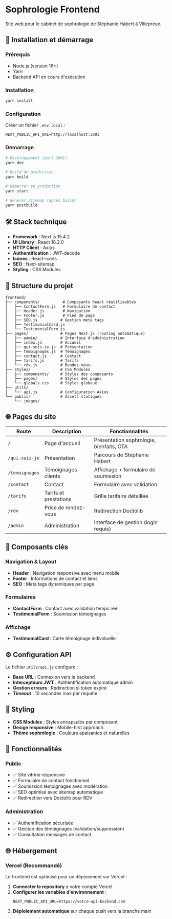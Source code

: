 # Sophrologie Frontend

Site web pour le cabinet de sophrologie de Stéphanie Habert à Villepreux.

## 🚀 Installation et démarrage

### Prérequis
- Node.js (version 16+)
- Yarn
- Backend API en cours d'exécution

### Installation
```bash
yarn install
```

### Configuration
Créer un fichier `.env.local` :
```env
NEXT_PUBLIC_API_URL=http://localhost:3001
```

### Démarrage
```bash
# Développement (port 3001)
yarn dev

# Build de production
yarn build

# Démarrer en production
yarn start

# Générer sitemap (après build)
yarn postbuild
```

## 🛠 Stack technique

- **Framework** : Next.js 15.4.2
- **UI Library** : React 18.2.0
- **HTTP Client** : Axios
- **Authentification** : JWT-decode
- **Icônes** : React-icons
- **SEO** : Next-sitemap
- **Styling** : CSS Modules

## 📁 Structure du projet

```
frontend/
├── components/          # Composants React réutilisables
│   ├── ContactForm.js   # Formulaire de contact
│   ├── Header.js        # Navigation
│   ├── Footer.js        # Pied de page
│   ├── SEO.js          # Gestion meta tags
│   ├── TestimonialCard.js
│   └── TestimonialForm.js
├── pages/              # Pages Next.js (routing automatique)
│   ├── admin/          # Interface d'administration
│   ├── index.js        # Accueil
│   ├── qui-suis-je.js  # Présentation
│   ├── temoignages.js  # Témoignages
│   ├── contact.js      # Contact
│   ├── tarifs.js       # Tarifs
│   └── rdv.js          # Rendez-vous
├── styles/             # CSS Modules
│   ├── components/     # Styles des composants
│   ├── pages/          # Styles des pages
│   └── globals.css     # Styles globaux
├── utils/
│   └── api.js          # Configuration Axios
└── public/             # Assets statiques
    └── images/
```

## 🌐 Pages du site

| Route | Description | Fonctionnalités |
|-------|-------------|-----------------|
| `/` | Page d'accueil | Présentation sophrologie, bienfaits, CTA |
| `/qui-suis-je` | Présentation | Parcours de Stéphanie Habert |
| `/temoignages` | Témoignages clients | Affichage + formulaire de soumission |
| `/contact` | Contact | Formulaire avec validation |
| `/tarifs` | Tarifs et prestations | Grille tarifaire détaillée |
| `/rdv` | Prise de rendez-vous | Redirection Doctolib |
| `/admin` | Administration | Interface de gestion (login requis) |

## 🧩 Composants clés

### Navigation & Layout
- **Header** : Navigation responsive avec menu mobile
- **Footer** : Informations de contact et liens
- **SEO** : Meta tags dynamiques par page

### Formulaires
- **ContactForm** : Contact avec validation temps réel
- **TestimonialForm** : Soumission témoignages

### Affichage
- **TestimonialCard** : Carte témoignage individuelle

## ⚙️ Configuration API

Le fichier `utils/api.js` configure :
- **Base URL** : Connexion vers le backend
- **Intercepteurs JWT** : Authentification automatique admin
- **Gestion erreurs** : Redirection si token expiré
- **Timeout** : 10 secondes max par requête

## 🎨 Styling

- **CSS Modules** : Styles encapsulés par composant
- **Design responsive** : Mobile-first approach
- **Thème sophrologie** : Couleurs apaisantes et naturelles

## 📱 Fonctionnalités

### Public
- ✅ Site vitrine responsive
- ✅ Formulaire de contact fonctionnel
- ✅ Soumission témoignages avec modération
- ✅ SEO optimisé avec sitemap automatique
- ✅ Redirection vers Doctolib pour RDV

### Administration
- ✅ Authentification sécurisée
- ✅ Gestion des témoignages (validation/suppression)
- ✅ Consultation messages de contact

## 🌐 Hébergement

### Vercel (Recommandé)

Le frontend est optimisé pour un déploiement sur Vercel :

1. **Connecter le repository** à votre compte Vercel
2. **Configurer les variables d'environnement** :
   ```env
   NEXT_PUBLIC_API_URL=https://votre-api-backend.com
   ```
3. **Déploiement automatique** sur chaque push vers la branche main